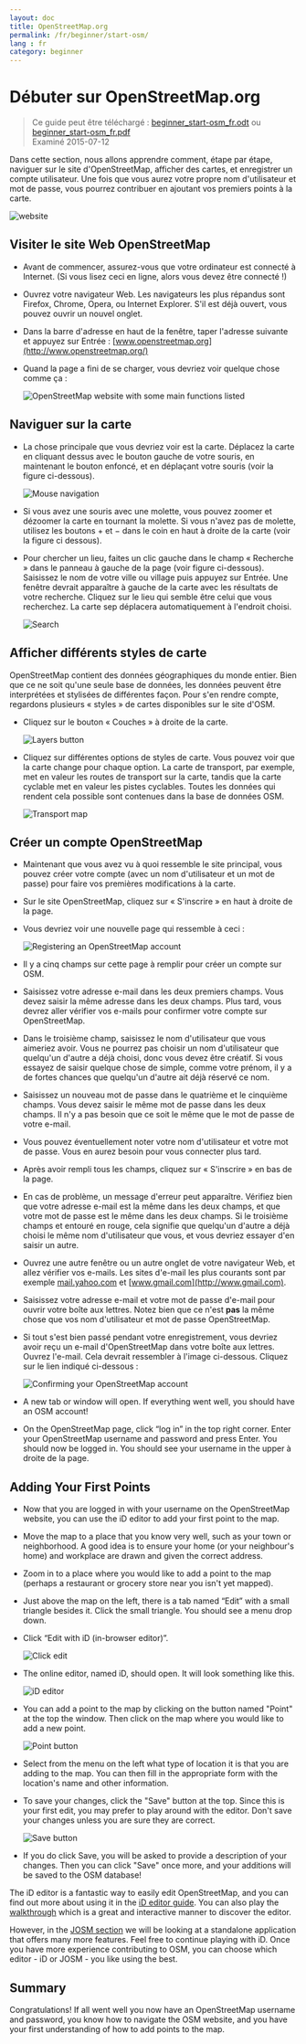 ```yaml
---
layout: doc
title: OpenStreetMap.org
permalink: /fr/beginner/start-osm/
lang : fr
category: beginner
---
```


Débuter sur OpenStreetMap.org
====================================

> Ce guide peut être téléchargé : [beginner_start-osm_fr.odt](/files/beginner_start-osm_fr.odt) ou [beginner_start-osm_fr.pdf](/files/beginner_start-osm_fr.pdf)  
> Examiné 2015-07-12  

Dans cette section, nous allons apprendre comment, étape par étape, naviguer sur le
site d'OpenStreetMap, afficher des cartes, et enregistrer un compte
utilisateur. Une fois que vous aurez votre propre nom d'utilisateur et mot de passe, vous pourrez
contribuer en ajoutant vos premiers points à la carte.

![website][]

Visiter le site Web OpenStreetMap
---------------------------------

- Avant de commencer, assurez-vous que votre ordinateur est connecté à Internet.
    (Si vous lisez ceci en ligne, alors vous devez être connecté !)
- Ouvrez votre navigateur Web. Les navigateurs les plus répandus sont Firefox, Chrome, Opera, ou Internet
    Explorer. S'il est déjà ouvert, vous pouvez ouvrir un nouvel onglet.
- Dans la barre d'adresse en haut de la fenêtre, taper l'adresse suivante et appuyez sur Entrée :
    [www.openstreetmap.org](http://www.openstreetmap.org/)
- Quand la page a fini de se charger, vous devriez voir quelque chose comme
    ça :

    ![OpenStreetMap website with some main functions listed][]

Naviguer sur la carte
---------------------

- La chose principale que vous devriez voir est la carte. Déplacez la carte en cliquant
    dessus avec le bouton gauche de votre souris, en maintenant le bouton enfoncé, et
    en déplaçant votre souris (voir la figure ci-dessous).

    ![Mouse navigation][]

- Si vous avez une souris avec une molette, vous pouvez zoomer et dézoomer la carte
    en tournant la molette. Si vous n'avez pas de molette, utilisez les
    boutons + et − dans le coin en haut à droite de la carte (voir la figure
    ci dessous).
- Pour chercher un lieu, faites un clic gauche dans le champ « Recherche » dans
    le panneau à gauche de la page (voir figure ci-dessous). Saisissez le nom de
    votre ville ou village puis appuyez sur Entrée. Une fenêtre devrait apparaître à
    gauche de la carte avec les résultats de votre recherche. Cliquez sur
    le lieu qui semble être celui que vous recherchez. La carte
    sep déplacera automatiquement à l'endroit choisi.

    ![Search][]
   

Afficher différents styles de carte
-----------------------------------

OpenStreetMap contient des données géographiques du monde entier. Bien que
ce ne soit qu'une seule base de données, les données peuvent être interprétées et stylisées de
différentes façon. Pour s'en rendre compte, regardons plusieurs « styles » de cartes
disponibles sur le site d'OSM.

- Cliquez sur le bouton « Couches » à droite de la carte.

    ![Layers button][]

- Cliquez sur différentes options de styles de carte. Vous pouvez voir que la carte
    change pour chaque option. La carte de transport, par exemple, met en valeur
    les routes de transport sur la carte, tandis que la carte cyclable met en valeur les pistes
    cyclables. Toutes les données qui rendent cela possible sont contenues dans la base de données
    OSM.

    ![Transport map][]

Créer un compte OpenStreetMap
---------------------------------

- Maintenant que vous avez vu à quoi ressemble le site principal, vous pouvez
    créer votre compte (avec un nom d'utilisateur et un mot de passe) pour faire vos premières modifications
    à la carte.
- Sur le site OpenStreetMap, cliquez sur « S'inscrire » en haut
    à droite de la page.
- Vous devriez voir une nouvelle page qui ressemble à ceci :

    ![Registering an OpenStreetMap account][]

- Il y a cinq champs sur cette page à remplir pour
    créer un compte sur OSM.
- Saisissez votre adresse e-mail dans les deux premiers champs. Vous devez saisir
    la même adresse dans les deux champs. Plus tard, vous devrez aller vérifier
    vos e-mails pour confirmer votre compte sur OpenStreetMap.
- Dans le troisième champ, saisissez le nom d'utilisateur que vous aimeriez avoir.
    Vous ne pourrez pas choisir un nom d'utilisateur que quelqu'un d'autre a
    déjà choisi, donc vous devez être créatif. Si vous essayez de saisir
    quelque chose de simple, comme votre prénom, il y a de fortes chances que quelqu'un d'autre
    ait déjà réservé ce nom.
- Saisissez un nouveau mot de passe dans le quatrième et le cinquième champs. Vous devez saisir
    le même mot de passe dans les deux champs. Il n'y a pas besoin que ce soit le même que
    le mot de passe de votre e-mail.
- Vous pouvez éventuellement noter votre nom d'utilisateur et votre mot de passe. Vous en aurez
    besoin pour vous connecter plus tard.
- Après avoir rempli tous les champs, cliquez sur « S'inscrire » en
    bas de la page.
- En cas de problème, un message d'erreur peut apparaître. Vérifiez bien
    que votre adresse e-mail est la même dans les deux champs, et
    que votre mot de passe est le même dans les deux champs. Si le troisième champs
    et entouré en rouge, cela signifie que quelqu'un d'autre a déjà choisi
    le même nom d'utilisateur que vous, et vous devriez essayer d'en saisir un autre.
- Ouvrez une autre fenêtre ou un autre onglet de votre navigateur Web, et allez
    vérifier vos e-mails. Les sites d'e-mail les plus courants sont par exemple [mail.yahoo.com](http://mail.yahoo.com)
    et [www.gmail.com](http://www.gmail.com).
- Saisissez votre adresse e-mail et votre mot de passe d'e-mail pour ouvrir votre boîte aux lettres.
    Notez bien que ce n'est __pas__ la même chose que vos nom d'utilisateur et mot de passe
    OpenStreetMap.
- Si tout s'est bien passé pendant votre enregistrement, vous devriez avoir
    reçu un e-mail d'OpenStreetMap dans votre boîte aux lettres. Ouvrez l'e-mail. Cela devrait
    ressembler à l'image ci-dessous. Cliquez sur le lien indiqué
    ci-dessous :

    ![Confirming your OpenStreetMap account][]

-   A new tab or window will open. If everything went well, you should
    have an OSM account!
-   On the OpenStreetMap page, click “log in” in the top right corner.
    Enter your OpenStreetMap username and password and press Enter. You
    should now be logged in. You should see your username in the upper
    à droite de la page.

Adding Your First Points
-----------------------------------

-   Now that you are logged in with your username on the OpenStreetMap
    website, you can use the iD editor to add your first point to
    the map.
-   Move the map to a place that you know very well, such as your town
    or neighborhood. A good idea is to ensure your home (or your neighbour's home) and workplace are drawn and given the correct address. 
-   Zoom in to a place where you would like to add a point to the map (perhaps a restaurant or grocery store near you isn't yet mapped).
-   Just above the map on the left, there is a tab named “Edit” with a small
    triangle besides it. Click the small triangle. You should see a menu
    drop down.
-   Click “Edit with iD (in-browser editor)”.

    ![Click edit][]

-   The online editor, named iD, should open. It will look something like this.

    ![iD editor][]

-   You can add a point to the map by clicking on the button named "Point" at
    the top the window. Then click on the map where you would like to add a new
    point.

    ![Point button][]    

-   Select from the menu on the left what type of location it is that you are
    adding to the map. You can then fill in the appropriate form with the location's
    name and other information.
-   To save your changes, click the "Save" button at the top. Since this is your
    first edit, you may prefer to play around with the editor. Don't save your changes
    unless you are sure they are correct.

    ![Save button][]    

-   If you do click Save, you will be asked to provide a description of your changes.
    Then you can click "Save" once more, and your additions will be saved to the
    OSM database!


The iD editor is a fantastic way to easily edit OpenStreetMap, and you can find out 
more about using it in the [iD editor guide](/en/beginner/id-editor/).
You can also play the [walkthrough](http://www.openstreetmap.org/edit?editor=id#walkthrough=true) 
which is a great and interactive manner to discover the editor.

However, in the [JOSM section](/en/josm/) we will be looking at a standalone application 
that offers many more features.
Feel free to continue playing with iD. Once you have more experience contributing to OSM, 
you can choose which editor - iD or JOSM - you like using the best.

Summary
-------

Congratulations! If all went well you now have an OpenStreetMap username
and password, you know how to navigate the OSM website, and you have
your first understanding of how to add points to the map.



[website]: /images/beginner/start-osm_website.png
[OpenStreetMap website with some main functions listed]: /images/beginner/osm-website-main-functions.png
[Mouse navigation]: /images/beginner/mouse-navigation.png
[Search]: /images/beginner/search.png
[Layers button]: /images/beginner/layers.png
[Transport map]: /images/beginner/transport-map.png
[Registering an OpenStreetMap account]: /images/beginner/registering-account.png
[Confirming your OpenStreetMap account]: /images/beginner/confirming-account.png
[Click edit]: /images/beginner/click-edit.png
[iD editor]: /images/beginner/id-editor.png
[Point button]: /images/beginner/point-button.png
[Save button]: /images/beginner/save-button.png